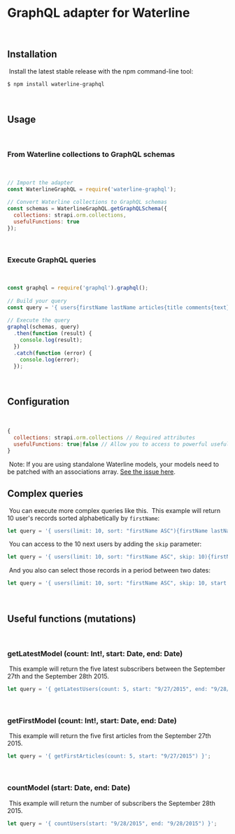 # GraphQL adapter for Waterline
​
## Installation
​
Install the latest stable release with the npm command-line tool:
​
```bash
$ npm install waterline-graphql
```
​
## Usage
​
### From Waterline collections to GraphQL schemas
​
```javascript
// Import the adapter
const WaterlineGraphQL = require('waterline-graphql');
​
// Convert Waterline collections to GraphQL schemas
const schemas = WaterlineGraphQL.getGraphQLSchema({
  collections: strapi.orm.collections,
  usefulFunctions: true
});
```
​
### Execute GraphQL queries
​
```javascript
const graphql = require('graphql').graphql();
​
// Build your query
const query = '{ users{firstName lastName articles{title comments{text}}} }';
​
// Execute the query
graphql(schemas, query)
  .then(function (result) {
    console.log(result);
  })
  .catch(function (error) {
    console.log(error);
  });
```
​
## Configuration
​
```javascript
{
  collections: strapi.orm.collections // Required attributes
  usefulFunctions: true|false // Allow you to access to powerful useful functions
}
```
​
Note: If you are using standalone Waterline models, your models need to be patched with an
associations array. [See the issue here](https://github.com/balderdashy/waterline/issues/797).
​
## Complex queries
​
You can execute more complex queries like this.
​
This example will return 10 user's records sorted alphabetically by `firstName`:
​
```javascript
let query = '{ users(limit: 10, sort: "firstName ASC"){firstName lastName articles{title comments{text}}} }';
```
​
You can access to the 10 next users by adding the `skip` parameter:
​
```javascript
let query = '{ users(limit: 10, sort: "firstName ASC", skip: 10){firstName lastName articles{title comments{text}}} }';
```
​
And you also can select those records in a period between two dates:
​
```javascript
let query = '{ users(limit: 10, sort: "firstName ASC", skip: 10, start: "09/21/2015", end:" 09/22/2015"){firstName lastName articles{title comments{text}}} }';
```
​
## Useful functions (mutations)
​
### getLatestModel (count: Int!, start: Date, end: Date)
​
This example will return the five latest subscribers between the September 27th
and the September 28th 2015.
​
```javascript
let query = '{ getLatestUsers(count: 5, start: "9/27/2015", end: "9/28/2015") }';
```
​
### getFirstModel (count: Int!, start: Date, end: Date)
​
This example will return the five first articles from the September 27th 2015.
​
```javascript
let query = '{ getFirstArticles(count: 5, start: "9/27/2015") }';
```
​
### countModel (start: Date, end: Date)
​
This example will return the number of subscribers the September 28th 2015.
​
```javascript
let query = '{ countUsers(start: "9/28/2015", end: "9/28/2015") }';
```